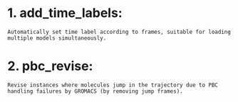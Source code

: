 # 1. add_time_labels:  
    Automatically set time label according to frames, suitable for loading multiple models simultaneously.  
# 2. pbc_revise:   
    Revise instances where molecules jump in the trajectory due to PBC handling failures by GROMACS (by removing jump frames).  